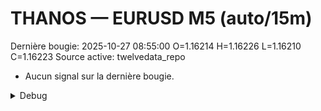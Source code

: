 # THANOS — EURUSD M5 (auto/15m)
Dernière bougie: 2025-10-27 08:55:00  O=1.16214  H=1.16226  L=1.16210  C=1.16223
Source active: twelvedata_repo

- Aucun signal sur la dernière bougie.

<details><summary>Debug</summary>

- TD_API_KEY manquant.

</details>
